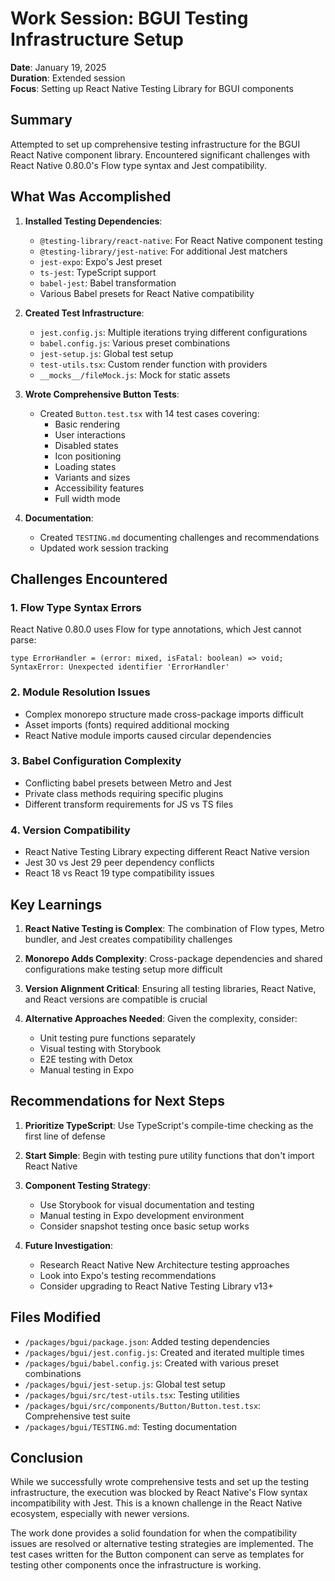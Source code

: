 # Work Session: BGUI Testing Infrastructure Setup

**Date**: January 19, 2025  
**Duration**: Extended session  
**Focus**: Setting up React Native Testing Library for BGUI components

## Summary

Attempted to set up comprehensive testing infrastructure for the BGUI React Native component library. Encountered significant challenges with React Native 0.80.0's Flow type syntax and Jest compatibility.

## What Was Accomplished

1. **Installed Testing Dependencies**:
   - `@testing-library/react-native`: For React Native component testing
   - `@testing-library/jest-native`: For additional Jest matchers
   - `jest-expo`: Expo's Jest preset
   - `ts-jest`: TypeScript support
   - `babel-jest`: Babel transformation
   - Various Babel presets for React Native compatibility

2. **Created Test Infrastructure**:
   - `jest.config.js`: Multiple iterations trying different configurations
   - `babel.config.js`: Various preset combinations
   - `jest-setup.js`: Global test setup
   - `test-utils.tsx`: Custom render function with providers
   - `__mocks__/fileMock.js`: Mock for static assets

3. **Wrote Comprehensive Button Tests**:
   - Created `Button.test.tsx` with 14 test cases covering:
     - Basic rendering
     - User interactions
     - Disabled states
     - Icon positioning
     - Loading states
     - Variants and sizes
     - Accessibility features
     - Full width mode

4. **Documentation**:
   - Created `TESTING.md` documenting challenges and recommendations
   - Updated work session tracking

## Challenges Encountered

### 1. Flow Type Syntax Errors
React Native 0.80.0 uses Flow for type annotations, which Jest cannot parse:
```
type ErrorHandler = (error: mixed, isFatal: boolean) => void;
SyntaxError: Unexpected identifier 'ErrorHandler'
```

### 2. Module Resolution Issues
- Complex monorepo structure made cross-package imports difficult
- Asset imports (fonts) required additional mocking
- React Native module imports caused circular dependencies

### 3. Babel Configuration Complexity
- Conflicting babel presets between Metro and Jest
- Private class methods requiring specific plugins
- Different transform requirements for JS vs TS files

### 4. Version Compatibility
- React Native Testing Library expecting different React Native version
- Jest 30 vs Jest 29 peer dependency conflicts
- React 18 vs React 19 type compatibility issues

## Key Learnings

1. **React Native Testing is Complex**: The combination of Flow types, Metro bundler, and Jest creates compatibility challenges

2. **Monorepo Adds Complexity**: Cross-package dependencies and shared configurations make testing setup more difficult

3. **Version Alignment Critical**: Ensuring all testing libraries, React Native, and React versions are compatible is crucial

4. **Alternative Approaches Needed**: Given the complexity, consider:
   - Unit testing pure functions separately
   - Visual testing with Storybook
   - E2E testing with Detox
   - Manual testing in Expo

## Recommendations for Next Steps

1. **Prioritize TypeScript**: Use TypeScript's compile-time checking as the first line of defense

2. **Start Simple**: Begin with testing pure utility functions that don't import React Native

3. **Component Testing Strategy**:
   - Use Storybook for visual documentation and testing
   - Manual testing in Expo development environment
   - Consider snapshot testing once basic setup works

4. **Future Investigation**:
   - Research React Native New Architecture testing approaches
   - Look into Expo's testing recommendations
   - Consider upgrading to React Native Testing Library v13+

## Files Modified

- `/packages/bgui/package.json`: Added testing dependencies
- `/packages/bgui/jest.config.js`: Created and iterated multiple times
- `/packages/bgui/babel.config.js`: Created with various preset combinations
- `/packages/bgui/jest-setup.js`: Global test setup
- `/packages/bgui/src/test-utils.tsx`: Testing utilities
- `/packages/bgui/src/components/Button/Button.test.tsx`: Comprehensive test suite
- `/packages/bgui/TESTING.md`: Testing documentation

## Conclusion

While we successfully wrote comprehensive tests and set up the testing infrastructure, the execution was blocked by React Native's Flow syntax incompatibility with Jest. This is a known challenge in the React Native ecosystem, especially with newer versions.

The work done provides a solid foundation for when the compatibility issues are resolved or alternative testing strategies are implemented. The test cases written for the Button component can serve as templates for testing other components once the infrastructure is working.